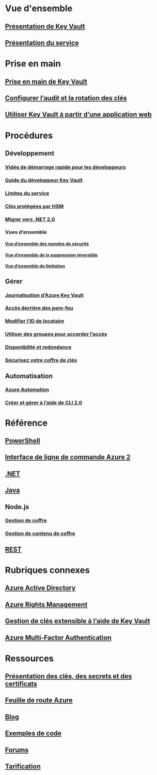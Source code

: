

# Vue d'ensemble


## [Présentation de Key Vault](key-vault-whatis.md)


## [Présentation du service](https://azure.microsoft.com/services/key-vault/)



# Prise en main


## [Prise en main de Key Vault](key-vault-get-started.md)


## [Configurer l’audit et la rotation des clés](key-vault-key-rotation-log-monitoring.md)


## [Utiliser Key Vault à partir d’une application web](key-vault-use-from-web-application.md)



# Procédures


## Développement


### [Vidéo de démarrage rapide pour les développeurs](http://channel9.msdn.com/Blogs/Windows-Azure/Azure-Key-Vault-Developer-Quick-Start)


### [Guide du développeur Key Vault](key-vault-developers-guide.md)


### [Limites du service](key-vault-service-limits.md)


### [Clés protégées par HSM](key-vault-hsm-protected-keys.md)


### [Migrer vers .NET 2.0](key-vault-dotnet2api-release-notes.md)


### Vues d’ensemble


#### [Vue d’ensemble des mondes de sécurité](key-vault-ovw-security-worlds.md)


#### [Vue d’ensemble de la suppression réversible](key-vault-ovw-soft-delete.md)


#### [Vue d’ensemble de limitation](key-vault-ovw-throttling.md)



## Gérer


### [Journalisation d’Azure Key Vault](key-vault-logging.md)


### [Accès derrière des pare-feu](key-vault-access-behind-firewall.md)


### [Modifier l’ID de locataire](key-vault-subscription-move-fix.md)


### [Utiliser des groupes pour accorder l’accès](key-vault-group-permissions-for-apps.md)


### [Disponibilité et redondance](key-vault-disaster-recovery-guidance.md)


### [Sécurisez votre coffre de clés](key-vault-secure-your-key-vault.md)



## Automatisation


### [Azure Automation](automation-manage-key-vault.md)


### [Créer et gérer à l’aide de CLI 2.0](key-vault-manage-with-cli2.md)



# Référence


## [PowerShell](/powershell/module/azurerm.keyvault)


## [Interface de ligne de commande Azure 2](/cli/azure/keyvault)


## [.NET](/dotnet/api/microsoft.azure.keyvault)


## [Java](/java/api/com.microsoft.azure.keyvault)


## Node.js


### [Gestion de coffre](http://azure.github.io/azure-sdk-for-node/azure-arm-keyvault/latest)


### [Gestion de contenu de coffre](http://azure.github.io/azure-sdk-for-node/azure-keyvault/latest)


## [REST](/rest/api/keyvault)



# Rubriques connexes


## [Azure Active Directory](https://azure.microsoft.com/documentation/services/active-directory/)


## [Azure Rights Management](https://technet.microsoft.com/en-US/dn175750)


## [Gestion de clés extensible à l’aide de Key Vault](https://msdn.microsoft.com/en-us/library/azure/dn198405)


## [Azure Multi-Factor Authentication](https://azure.microsoft.com/documentation/services/multi-factor-authentication/)



# Ressources


## [Présentation des clés, des secrets et des certificats](https://docs.microsoft.com/rest/api/keyvault/about-keys--secrets-and-certificates)


## [Feuille de route Azure](https://azure.microsoft.com/roadmap/)


## [Blog](http://blogs.technet.com/b/kv/)


## [Exemples de code](https://www.microsoft.com/download/details.aspx?id=45343)


## [Forums](https://social.msdn.microsoft.com/forums/azure/en-US/home?forum=AzureKeyVault)


## [Tarification](https://azure.microsoft.com/pricing/details/key-vault/)

